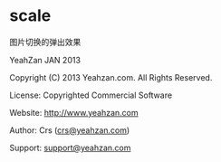 scale
==================

图片切换的弹出效果

YeahZan JAN 2013

Copyright (C) 2013 Yeahzan.com. All Rights Reserved.

License:  Copyrighted Commercial Software

Website:  http://www.yeahzan.com

Author:  Crs (crs@yeahzan.com)
 
Support:	support@yeahzan.com
